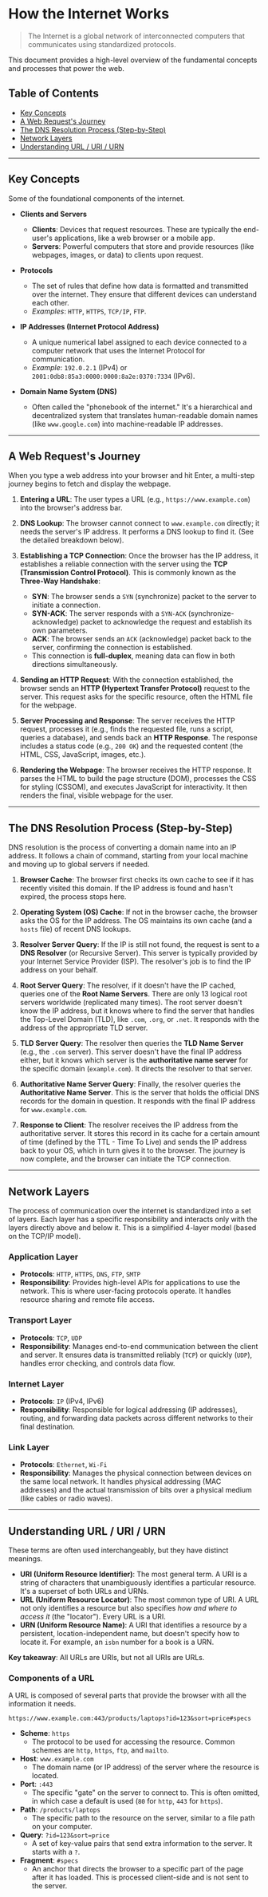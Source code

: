 # How the Internet Works

> The Internet is a global network of interconnected computers that communicates using standardized protocols.

This document provides a high-level overview of the fundamental concepts and processes that power the web.

## Table of Contents

- [Key Concepts](#key-concepts)
- [A Web Request's Journey](#a-web-requests-journey)
- [The DNS Resolution Process (Step-by-Step)](#the-dns-resolution-process-step-by-step)
- [Network Layers](#network-layers)
- [Understanding URL / URI / URN](#understanding-url--uri--urn)

---

## Key Concepts

Some of the foundational components of the internet.

- **Clients and Servers**

  - **Clients**: Devices that request resources. These are typically the end-user's applications, like a web browser or a mobile app.
  - **Servers**: Powerful computers that store and provide resources (like webpages, images, or data) to clients upon request.

- **Protocols**

  - The set of rules that define how data is formatted and transmitted over the internet. They ensure that different devices can understand each other.
  - _Examples_: `HTTP`, `HTTPS`, `TCP/IP`, `FTP`.

- **IP Addresses (Internet Protocol Address)**

  - A unique numerical label assigned to each device connected to a computer network that uses the Internet Protocol for communication.
  - _Example_: `192.0.2.1` (IPv4) or `2001:0db8:85a3:0000:0000:8a2e:0370:7334` (IPv6).

- **Domain Name System (DNS)**
  - Often called the "phonebook of the internet." It's a hierarchical and decentralized system that translates human-readable domain names (like `www.google.com`) into machine-readable IP addresses.

---

## A Web Request's Journey

When you type a web address into your browser and hit Enter, a multi-step journey begins to fetch and display the webpage.

1.  **Entering a URL**: The user types a URL (e.g., `https://www.example.com`) into the browser's address bar.

2.  **DNS Lookup**: The browser cannot connect to `www.example.com` directly; it needs the server's IP address. It performs a DNS lookup to find it. (See the detailed breakdown below).

3.  **Establishing a TCP Connection**: Once the browser has the IP address, it establishes a reliable connection with the server using the **TCP (Transmission Control Protocol)**. This is commonly known as the **Three-Way Handshake**:

    - **SYN**: The browser sends a `SYN` (synchronize) packet to the server to initiate a connection.
    - **SYN-ACK**: The server responds with a `SYN-ACK` (synchronize-acknowledge) packet to acknowledge the request and establish its own parameters.
    - **ACK**: The browser sends an `ACK` (acknowledge) packet back to the server, confirming the connection is established.
    - This connection is **full-duplex**, meaning data can flow in both directions simultaneously.

4.  **Sending an HTTP Request**: With the connection established, the browser sends an **HTTP (Hypertext Transfer Protocol)** request to the server. This request asks for the specific resource, often the HTML file for the webpage.

5.  **Server Processing and Response**: The server receives the HTTP request, processes it (e.g., finds the requested file, runs a script, queries a database), and sends back an **HTTP Response**. The response includes a status code (e.g., `200 OK`) and the requested content (the HTML, CSS, JavaScript, images, etc.).

6.  **Rendering the Webpage**: The browser receives the HTTP response. It parses the HTML to build the page structure (DOM), processes the CSS for styling (CSSOM), and executes JavaScript for interactivity. It then renders the final, visible webpage for the user.

---

## The DNS Resolution Process (Step-by-Step)

DNS resolution is the process of converting a domain name into an IP address. It follows a chain of command, starting from your local machine and moving up to global servers if needed.

1.  **Browser Cache**: The browser first checks its own cache to see if it has recently visited this domain. If the IP address is found and hasn't expired, the process stops here.

2.  **Operating System (OS) Cache**: If not in the browser cache, the browser asks the OS for the IP address. The OS maintains its own cache (and a `hosts` file) of recent DNS lookups.

3.  **Resolver Server Query**: If the IP is still not found, the request is sent to a **DNS Resolver** (or Recursive Server). This server is typically provided by your Internet Service Provider (ISP). The resolver's job is to find the IP address on your behalf.

4.  **Root Server Query**: The resolver, if it doesn't have the IP cached, queries one of the **Root Name Servers**. There are only 13 logical root servers worldwide (replicated many times). The root server doesn't know the IP address, but it knows where to find the server that handles the Top-Level Domain (TLD), like `.com`, `.org`, or `.net`. It responds with the address of the appropriate TLD server.

5.  **TLD Server Query**: The resolver then queries the **TLD Name Server** (e.g., the `.com` server). This server doesn't have the final IP address either, but it knows which server is the **authoritative name server** for the specific domain (`example.com`). It directs the resolver to that server.

6.  **Authoritative Name Server Query**: Finally, the resolver queries the **Authoritative Name Server**. This is the server that holds the official DNS records for the domain in question. It responds with the final IP address for `www.example.com`.

7.  **Response to Client**: The resolver receives the IP address from the authoritative server. It stores this record in its cache for a certain amount of time (defined by the TTL - Time To Live) and sends the IP address back to your OS, which in turn gives it to the browser. The journey is now complete, and the browser can initiate the TCP connection.

---

## Network Layers

The process of communication over the internet is standardized into a set of layers. Each layer has a specific responsibility and interacts only with the layers directly above and below it. This is a simplified 4-layer model (based on the TCP/IP model).

### Application Layer

- **Protocols**: `HTTP`, `HTTPS`, `DNS`, `FTP`, `SMTP`
- **Responsibility**: Provides high-level APIs for applications to use the network. This is where user-facing protocols operate. It handles resource sharing and remote file access.

### Transport Layer

- **Protocols**: `TCP`, `UDP`
- **Responsibility**: Manages end-to-end communication between the client and server. It ensures data is transmitted reliably (`TCP`) or quickly (`UDP`), handles error checking, and controls data flow.

### Internet Layer

- **Protocols**: `IP` (IPv4, IPv6)
- **Responsibility**: Responsible for logical addressing (IP addresses), routing, and forwarding data packets across different networks to their final destination.

### Link Layer

- **Protocols**: `Ethernet`, `Wi-Fi`
- **Responsibility**: Manages the physical connection between devices on the same local network. It handles physical addressing (MAC addresses) and the actual transmission of bits over a physical medium (like cables or radio waves).

---

## Understanding URL / URI / URN

These terms are often used interchangeably, but they have distinct meanings.

- **URI (Uniform Resource Identifier)**: The most general term. A URI is a string of characters that unambiguously identifies a particular resource. It's a superset of both URLs and URNs.
- **URL (Uniform Resource Locator)**: The most common type of URI. A URL not only identifies a resource but also specifies _how and where to access it_ (the "locator"). Every URL is a URI.
- **URN (Uniform Resource Name)**: A URI that identifies a resource by a persistent, location-independent name, but doesn't specify how to locate it. For example, an `isbn` number for a book is a URN.

**Key takeaway**: All URLs are URIs, but not all URIs are URLs.

### Components of a URL

A URL is composed of several parts that provide the browser with all the information it needs.

`https://www.example.com:443/products/laptops?id=123&sort=price#specs`

- **Scheme**: `https`
  - The protocol to be used for accessing the resource. Common schemes are `http`, `https`, `ftp`, and `mailto`.
- **Host**: `www.example.com`
  - The domain name (or IP address) of the server where the resource is located.
- **Port**: `:443`
  - The specific "gate" on the server to connect to. This is often omitted, in which case a default is used (`80` for `http`, `443` for `https`).
- **Path**: `/products/laptops`
  - The specific path to the resource on the server, similar to a file path on your computer.
- **Query**: `?id=123&sort=price`
  - A set of key-value pairs that send extra information to the server. It starts with a `?`.
- **Fragment**: `#specs`
  - An anchor that directs the browser to a specific part of the page after it has loaded. This is processed client-side and is not sent to the server.
